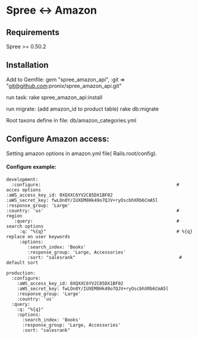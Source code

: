  Spree <-> Amazon
===========================================

Requirements
------------
Spree >= 0.50.2

Installation
------------

Add to Gemfile:
    gem "spree_amazon_api", :git => "git@github.com:pronix/spree_amazon_api.git"

run task:
    rake spree_amazon_api:install

run migrate: (add amazon_id to product table)
    rake db:migrate

Root taxons define in file: db/amazon_categories.yml

Configure Amazon access:
-----------------------
Setting amazon options in amazon.yml file( Rails.root/config).

#### Configure example:

    development:
      :configure:                                                   # acces options
    :aWS_access_key_id: 0XQXXC6YV2C85DX1BF02
    :aWS_secret_key: fwLOn0Y/IUXEM8Hk49o7QJV+ryOscbhXRb6CmA5l
    :response_group: 'Large'
    :country: 'us'                                                  # region
       :query:                                                      # search options
         :q: "%{q}"                                                 # %{q} replace on user keywords
         :options:
            :search_index: 'Books'
            :response_group: 'Large, Accessories'
            :sort: "salesrank"                                       # default sort

    production:
      :configure:
        :aWS_access_key_id: 0XQXXC6YV2C85DX1BF02
        :aWS_secret_key: fwLOn0Y/IUXEM8Hk49o7QJV+ryOscbhXRb6CmA5l
        :response_group: 'Large'
        :country: 'us'
      :query:
        :q: "%{q}"
        :options:
          :search_index: 'Books'
          :response_group: 'Large, Accessories'
          :sort: "salesrank"

